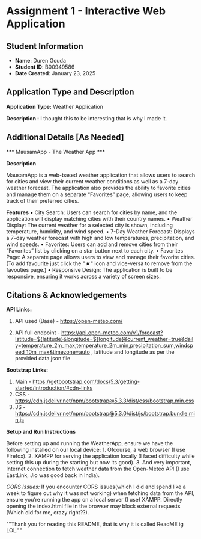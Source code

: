 # Assignment 1 - Interactive Web Application

## Student Information

- **Name**: Duren Gouda
- **Student ID**: B00949586
- **Date Created**: January 23, 2025

## Application Type and Description

**Application Type:** Weather Application

**Description :**
I thought this to be interesting that is why I made it.

## Additional Details [As Needed]

*** MausamApp - The Weather App ***

**Description**

MausamApp is a web-based weather application that allows users to search for cities and view their current weather conditions as well as a 7-day weather forecast. The application also provides the ability to favorite cities and manage them on a separate “Favorites” page, allowing users to keep track of their preferred cities.

**Features**
	•	City Search: Users can search for cities by name, and the application will display matching cities with their country names.
	•	Weather Display: The current weather for a selected city is shown, including temperature, humidity, and wind speed.
	•	7-Day Weather Forecast: Displays a 7-day weather forecast with high and low temperatures, precipitation, and wind speeds.
	•	Favorites: Users can add and remove cities from their “Favorites” list by clicking on a star button next to each city.
	•	Favorites Page: A separate page allows users to view and manage their favorite cities.
        (To add favourite just click the "★" icon and  vice-versa to remove from the favouties page.)
	•	Responsive Design: The application is built to be responsive, ensuring it works across a variety of screen sizes.

## Citations & Acknowledgements

**API Links:**

1. API used  (Base) -  https://open-meteo.com/

2. API full endpoint - https://api.open-meteo.com/v1/forecast?latitude=${latitude}&longitude=${longitude}&current_weather=true&daily=temperature_2m_max,temperature_2m_min,precipitation_sum,windspeed_10m_max&timezone=auto , latitude and longitude as per the provided data.json file

**Bootstrap Links:**

1. Main - https://getbootstrap.com/docs/5.3/getting-started/introduction/#cdn-links
2. CSS -  https://cdn.jsdelivr.net/npm/bootstrap@5.3.3/dist/css/bootstrap.min.css
3. JS - https://cdn.jsdelivr.net/npm/bootstrap@5.3.0/dist/js/bootstrap.bundle.min.js


**Setup and Run Instructions**


Before setting up and running the WeatherApp, ensure we have the following installed on our local device:
	1.	Ofcourse, a web browser (I use Firefox).
	2.	XAMPP for serving the application locally (I faced difficulty while setting this up during the starting but now its good).
	3.	And very important, Internet connection to fetch weather data from the Open-Meteo API (I use EastLink, Jio was good back in India).

*CORS Issues:* If you encounter CORS issues(which I did and spend like a week to figure out why it was not working) when fetching data from the API, ensure you’re running the app on a local server (I use) XAMPP. Directly opening the index.html file in the browser may block external requests (Which did for me, crazy right??).

""Thank you for reading this README, that is why it is called ReadME ig LOL.""